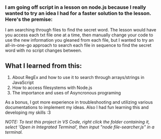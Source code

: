### I am going off script in a lesson on node.js because I really wanted to try an idea I had for a faster solution to the lesson. Here's the premise:

I am searching through files to find the secret word. The lesson would have you access each txt file one at a time, then manually change your code to use the new information you gleaned from each file, but I wanted to try an all-in-one-go approach to search each file in sequence to find the secret word with no script changes between.

## What I learned from this:

1. About RegEx and how to use it to search through arrays/strings in JavaScript
2. How to access filesystems with Node.js
3. The importance and uses of Asyncronous programing

 As a bonus, I got more experience in troubleshooting and utilizing various documentations to implement my ideas. Also I had fun learning this and developing my skills :3


*NOTE: To test this project in VS Code, right click the folder containing it, select 'Open in Integrated Terminal', then input "node file-searcher.js" in a terminal.*
